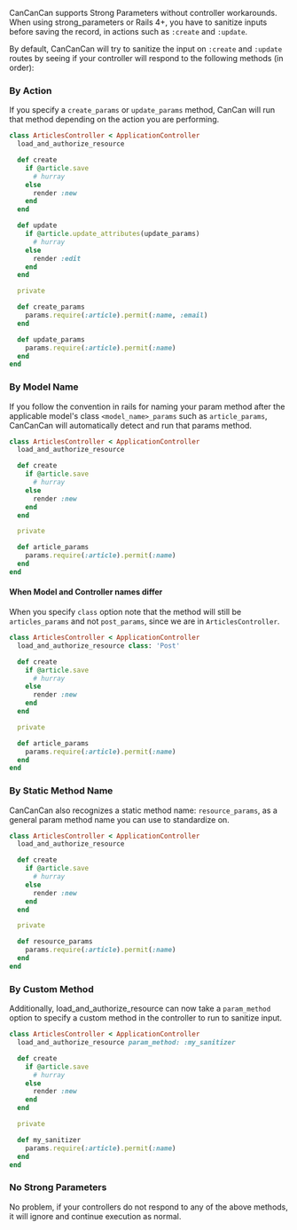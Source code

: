 CanCanCan supports Strong Parameters without controller workarounds. 
When using strong_parameters or Rails 4+, you have to sanitize inputs before saving the record, in actions such as `:create` and `:update`.

By default, CanCanCan will try to sanitize the input on `:create` and `:update` routes by seeing if your controller will respond to the following methods (in order):

### By Action

If you specify a `create_params` or `update_params` method, CanCan will run that method depending on the action you are performing.

```ruby
class ArticlesController < ApplicationController
  load_and_authorize_resource

  def create
    if @article.save
      # hurray
    else
      render :new
    end
  end

  def update
    if @article.update_attributes(update_params)
      # hurray
    else
      render :edit
    end
  end

  private

  def create_params
    params.require(:article).permit(:name, :email)
  end

  def update_params
    params.require(:article).permit(:name)
  end
end
```

### By Model Name

If you follow the convention in rails for naming your param method after the applicable model's class `<model_name>_params` such as `article_params`, CanCanCan will automatically detect and run that params method.

```ruby
class ArticlesController < ApplicationController
  load_and_authorize_resource

  def create
    if @article.save
      # hurray
    else
      render :new
    end
  end

  private

  def article_params
    params.require(:article).permit(:name)
  end
end
```

#### When Model and Controller names differ

When you specify `class` option note that the method will still be `articles_params` and not `post_params`, since we are in `ArticlesController`.

```ruby
class ArticlesController < ApplicationController
  load_and_authorize_resource class: 'Post'

  def create
    if @article.save
      # hurray
    else
      render :new
    end
  end

  private

  def article_params
    params.require(:article).permit(:name)
  end
end
```

### By Static Method Name

CanCanCan also recognizes a static method name: `resource_params`, as a general param method name you can use to standardize on.

```ruby
class ArticlesController < ApplicationController
  load_and_authorize_resource

  def create
    if @article.save
      # hurray
    else
      render :new
    end
  end

  private

  def resource_params
    params.require(:article).permit(:name)
  end
end
```

### By Custom Method

Additionally, load_and_authorize_resource can now take a `param_method` option to specify a custom method in the controller to run to sanitize input.

```ruby
class ArticlesController < ApplicationController
  load_and_authorize_resource param_method: :my_sanitizer

  def create
    if @article.save
      # hurray
    else
      render :new
    end
  end

  private

  def my_sanitizer
    params.require(:article).permit(:name)
  end
end
```

### No Strong Parameters

No problem, if your controllers do not respond to any of the above methods, it will ignore and continue execution as normal.